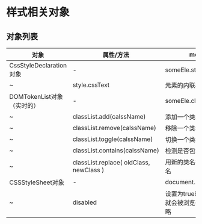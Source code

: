 # 样式相关对象

## 对象列表

| 对象                    | 属性/方法                                   | more                    |
|-----------------------|-----------------------------------------|-------------------------|
| CssStyleDeclaration对象 | -                                       | someEle.style           |
| ~                     | style.cssText                           | 元素的内联样式                 |
| DOMTokenList对象（实时的）   | -                                       | someEle.classList       |
| ~                     | classList.add(calssName)                | 添加一个类名                  |
| ~                     | classList.remove(calssName)             | 移除一个类名                  |
| ~                     | classList.toggle(calssName)             | 切换一个类名                  |
| ~                     | classList.contains(calssName)           | 检测是否包含指定类名              |
| ~                     | classList.replace( oldClass, newClass ) | 用新的类名替换一个类名             |
| CSSStyleSheet对象       | -                                       | document.styleSheets    |
| ~                     | disabled                                | 设置为true时，样式表就会被浏览器关闭并忽略 |
